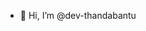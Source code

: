 - 👋 Hi, I’m @dev-thandabantu


<!---
dev-thandabantu/dev-thandabantu is a ✨ special ✨ repository because its `README.md` (this file) appears on your GitHub profile.
You can click the Preview link to take a look at your changes.
--->
